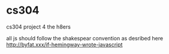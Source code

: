 cs304
=====

cs304 project 4 the h8ers



all js should follow the shakespear convention as desribed here
http://byfat.xxx/if-hemingway-wrote-javascript
